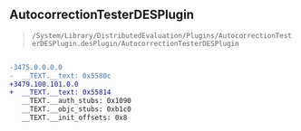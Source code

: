 ## AutocorrectionTesterDESPlugin

> `/System/Library/DistributedEvaluation/Plugins/AutocorrectionTesterDESPlugin.desPlugin/AutocorrectionTesterDESPlugin`

```diff

-3475.0.0.0.0
-  __TEXT.__text: 0x5580c
+3479.100.101.0.0
+  __TEXT.__text: 0x55814
   __TEXT.__auth_stubs: 0x1090
   __TEXT.__objc_stubs: 0xb1c0
   __TEXT.__init_offsets: 0x8

```
